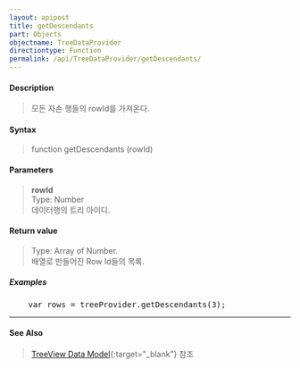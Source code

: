 ```yaml
---
layout: apipost
title: getDescendants
part: Objects
objectname: TreeDataProvider
directiontype: Function
permalink: /api/TreeDataProvider/getDescendants/
---
```



#### Description

> 모든 자손 행들의 rowId를 가져온다.  

#### Syntax

> function getDescendants (rowId)  

#### Parameters

> **rowId**  
> Type: Number  
> 데이터행의 트리 아이디.  

#### Return value

> Type: Array of Number.  
> 배열로 만들어진 Row Id들의 목록.  

##### Examples 

<pre class="prettyprint">
    var rows = treeProvider.getDescendants(3);
</pre>

---

#### See Also

> [TreeView Data Model](http://demo.realgrid.net/Demo/TreeDataModel){:target="_blank"} 참조   